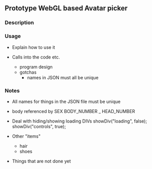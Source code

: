 ## Prototype WebGL based Avatar picker

### Description

### Usage
* Explain how to use it
* Calls into the code etc.

    * program design
    * gotchas
        * names in JSON must all be unique

### Notes
* All names for things in the JSON file must be unique

* body referenced by SEX BODY_NUMBER _ HEAD_NUMBER

* Deal with hiding/showing loading DIVs
    showDiv("loading", false);
    showDiv("controls", true);

* Other "items"
    * hair
    * shoes

* Things that are not done yet
